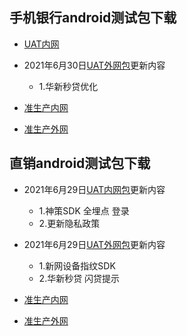 ## 手机银行android测试包下载

+ [UAT内网](https://www.pgyer.com/pmobile_uat_n)

+ 2021年6月30日[UAT外网包](https://www.pgyer.com/pmobile_uat_w)更新内容
	+ 1.华新秒贷优化  
+ [准生产内网](https://www.pgyer.com/pmobile_zsc_n)

+ [准生产外网](https://www.pgyer.com/pmobile_zsc_w)

## 直销android测试包下载

+ 2021年6月29日[UAT内网包](https://www.pgyer.com/dsbank_uat)更新内容
	+ 1.神策SDK 全埋点 登录
	+ 2.更新隐私政策  
+ 2021年6月29日[UAT外网包](https://www.pgyer.com/dsbank_uat_w)更新内容
	+ 1.新网设备指纹SDK
	+ 2.华新秒贷 闪贷提示  
+ [准生产内网](https://www.pgyer.com/dsbank_zsc)

+ [准生产外网](https://www.pgyer.com/dsbank_zsc_w)
